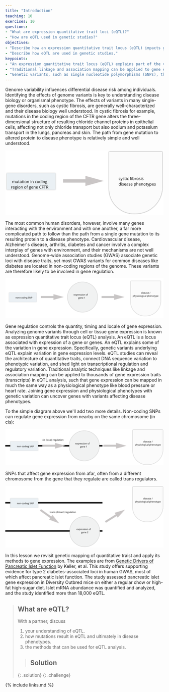 ```yaml
---
title: "Introduction"
teaching: 10
exercises: 10
questions:
- "What are expression quantitative trait loci (eQTL)?"
- "How are eQTL used in genetic studies?"
objectives:
- "Describe how an expression quantitative trait locus (eQTL) impacts gene expression."
- "Describe how eQTL are used in genetic studies."
keypoints:
- "An expression quantitative trait locus (eQTL) explains part of the variation in gene expression."
- "Traditional linkage and association mapping can be applied to gene expression traits (transcripts)."
- "Genetic variants, such as single nucleotide polymorphisms (SNPs), that underlie eQTL illuminate transcriptional regulation and variation."
---
```


Genome variability influences differential disease risk among individuals. 
Identifying the effects of genome variants is key to understanding disease 
biology or organismal phenotype. The effects of variants in many single-gene 
disorders, such as cystic fibrosis, are generally well-characterized and their 
disease biology well understood. In cystic fibrosis for example, mutations in 
the coding region of the CFTR gene alters the three-dimensional structure of 
resulting chloride channel proteins in epithelial cells, affecting not only 
chloride transport but also sodium and potassium transport in the lungs, 
pancreas and skin. The path from gene mutation to altered protein to disease 
phenotype is relatively simple and well understood. 

![Single-gene diseases like cystic fibrosis are relatively well understood. In cystic fibrosis, mutations in the coding region of the CFTR gene result in a defective protein, leading to excess mucus production that can damage the lungs and digestive system.](../fig/single-gene-disease.png)

The most common human 
disorders, however, involve many genes interacting with the environment and with 
one another, a far more complicated path to follow than the path from a single 
gene mutation to its resulting protein to a disease phenotype. Cardiovascular 
disease, Alzheimer's disease, arthritis, diabetes and cancer involve a 
complex interplay of genes with environment, and their mechanisms are not well 
understood. Genome-wide association studies (GWAS) associate genetic loci with disease
traits, yet most GWAS variants for common diseases like diabetes are located in non-coding 
regions of the genome. These variants are therefore likely to be involved in gene 
regulation. 

![GWAS variants such as SNPs are often in non-coding regions of the genome, indicating that they regulate gene expression. Here a non-coding SNP influences expression of a gene, which in turn affects a disease phenotype or other outcome of interest.](../fig/cis-regulation-single-gene.png)

Gene regulation controls the quantity, timing and locale of gene expression. 
Analyzing genome variants through cell or tissue gene expression is known as 
expression quantitative trait locus (eQTL) analysis. An eQTL is a locus associated with
expression of a gene or genes. An eQTL explains some of the variation in gene expression. 
Specifically, genetic variants underlying eQTL explain variation in gene expression 
levels. eQTL studies can reveal the architecture of quantitative traits, connect DNA 
sequence variation to phenotypic variation, and shed light on transcriptional regulation 
and regulatory variation. Traditional analytic techniques like linkage and 
association mapping can be applied to thousands of gene expression traits 
(transcripts) in eQTL analysis, such that gene expression can be mapped in much 
the same way as a physiological phenotype like blood pressure or heart rate. 
Joining gene expression and physiological phenotypes with genetic variation can 
uncover genes with variants affecting disease phenotypes.

To the simple diagram above we'll add two more details. Non-coding SNPs can 
regulate gene expression from nearby on the same chromosome (in cis):

![Genetic variants like SNPs often affect gene expression locally near the gene that they regulate (in cis).](../fig/cis-regulation-gene1.png)

SNPs that affect gene expression from afar, often from a different chromosome 
from the gene that they regulate are called trans regulators.

![Alternatively, SNPs often affect gene expression distally from the gene that they regulate (in trans), often from a different chromosome altogether.](../fig/trans-regulation-gene2.png)

In this lesson we revisit genetic mapping of quantitative traist and apply its
methods to gene expression. The examples are from 
[Genetic Drivers of Pancreatic Islet Function](https://doi.org/10.1534/genetics.118.300864)
by Keller, et al. This study offers supporting evidence for type 2 
diabetes-associated loci in human GWAS, most of which affect pancreatic islet 
function. The study assessed pancreatic islet gene expression in Diversity 
Outbred mice on either a regular chow or high-fat high-sugar diet. Islet mRNA 
abundance was quantified and analyzed, and the study identified more than 18,000 
eQTL.

> ## What are eQTL?
>
> With a partner, discuss  
> 1. your understanding of eQTL.
> 2. how mutations result in eQTL and ultimately in disease phenotypes.
> 3. the methods that can be used for eQTL analysis.
>
> > ## Solution
> >
> > 
> >
> {: .solution}
{: .challenge}

{% include links.md %}

